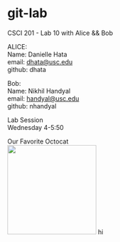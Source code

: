 git-lab
=======

CSCI 201 - Lab 10 with Alice &amp;&amp; Bob

ALICE:<br/>
Name: Danielle Hata <br/>
email: dhata@usc.edu <br/>
github: dhata

Bob:<br/>
Name: Nikhil Handyal<br/>
email: handyal@usc.edu<br/>
github: nhandyal

Lab Session<br/>
Wednesday 4-5:50

Our Favorite Octocat<br/>
<img src="http://octodex.github.com/images/labtocat.png" width="200px"/>
 hi